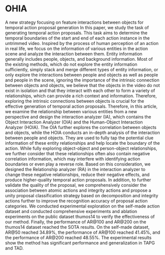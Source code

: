# OHIA
A new strategy focusing on feature interactions between objects for temporal action proposal generation
In this paper, we study the task of generating temporal action proposals. This task aims to determine the temporal boundaries of the start and end of each action instance in the untrimmed video. Inspired by the process of human perception of an action in real life, we focus on the information of various entities in the action scene and analyze the interaction between them. Entity information generally includes people, objects, and background information. Most of the existing methods, which do not explore the entity information sufficiently, simply stack and merge different types of entity information, or only explore the interactions between people and objects as well as people and people in the scene, ignoring the importance of the intrinsic connection between objects and objects, we believe that the objects in the video do not exist in isolation and that they interact with each other to form a variety of relationships, which can provide a rich context and information. Therefore, exploring the intrinsic connections between objects is crucial for the effective generation of temporal action proposals. Therefore, in this article, we examine the relationship between various entities from a new perspective and design the interaction analyzer (IA), which contains the Object Interaction Analyzer (OIA) and the Human-Object Interaction Analyzer (HOIA). The OIA further explores the correlation between objects and objects, while the HOIA conducts an in-depth analysis of the interaction between people and objects. They are used to fully tap the potential clue information of these entity relationships and help locate the boundary of the action. While fully exploring object-object and person-object relationships, we further consider that these relationships often also contain negative correlation information, which may interfere with identifying action boundaries or even play a reverse role. Based on this consideration, we designed the Relationship analyzer (RA) in the interaction analyzer to change these negative relationships, reduce their negative effects, and produce higher-quality temporal action proposals. In addition, to further validate the quality of the proposal, we comprehensively consider the association between atomic actions and integrity actions and propose a unity proposal classification strategy based on decomposition and integrity actions further to improve the recognition accuracy of proposal action categories. We conducted experimental exploration on the self-made action dataset and conducted comprehensive experiments and ablation experiments on the public dataset thumos14 to verify the effectiveness of our method. Finally, the performance of AR@100 and AR@200 on the thumos14 dataset reached the SOTA results. On the self-made dataset, AR@50 reached 34.89%, the performance of AR@100 reached 41.45%, and the performance of AR@200 reached 48.55%. The experimental results show the method has significant performance and generalization in TAPG and TAD. 

